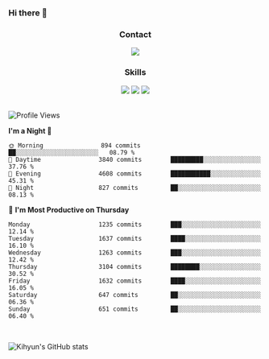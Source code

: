 ### Hi there 👋

<!--
**Key5771/Key5771** is a ✨ _special_ ✨ repository because its `README.md` (this file) appears on your GitHub profile.

Here are some ideas to get you started:

- 🔭 I’m currently working on ...
- 🌱 I’m currently learning ...
- 👯 I’m looking to collaborate on ...
- 🤔 I’m looking for help with ...
- 💬 Ask me about ...
- 📫 How to reach me: ...
- 😄 Pronouns: ...
- ⚡ Fun fact: ...
-->

<h3 align="center">Contact</h3>
<div align="center">
  <a href="mailto:ksj57715@gmail.com"><img src="https://img.shields.io/badge/Gmail-D14836?style=for-the-badge&logo=gmail&logoColor=white"/></a>
</div>

<h3 align="center">Skills</h3>
<div align="center">
  <img src="https://img.shields.io/badge/iOS-000000?style=for-the-badge&logo=ios&logoColor=white"/>
  <img src="https://img.shields.io/badge/Swift-FA7343?style=for-the-badge&logo=swift&logoColor=white"/>
  <img src="https://img.shields.io/badge/Xcode-007ACC?style=for-the-badge&logo=Xcode&logoColor=white"/>
</div>

<br>

<!--START_SECTION:waka-->
![Profile Views](http://img.shields.io/badge/Profile%20Views-0-blue)

**I'm a Night 🦉** 

```text
🌞 Morning                894 commits         ██░░░░░░░░░░░░░░░░░░░░░░░   08.79 % 
🌆 Daytime                3840 commits        █████████░░░░░░░░░░░░░░░░   37.76 % 
🌃 Evening                4608 commits        ███████████░░░░░░░░░░░░░░   45.31 % 
🌙 Night                  827 commits         ██░░░░░░░░░░░░░░░░░░░░░░░   08.13 % 
```
📅 **I'm Most Productive on Thursday** 

```text
Monday                   1235 commits        ███░░░░░░░░░░░░░░░░░░░░░░   12.14 % 
Tuesday                  1637 commits        ████░░░░░░░░░░░░░░░░░░░░░   16.10 % 
Wednesday                1263 commits        ███░░░░░░░░░░░░░░░░░░░░░░   12.42 % 
Thursday                 3104 commits        ████████░░░░░░░░░░░░░░░░░   30.52 % 
Friday                   1632 commits        ████░░░░░░░░░░░░░░░░░░░░░   16.05 % 
Saturday                 647 commits         ██░░░░░░░░░░░░░░░░░░░░░░░   06.36 % 
Sunday                   651 commits         ██░░░░░░░░░░░░░░░░░░░░░░░   06.40 % 
```



<!--END_SECTION:waka-->

<br>


![Kihyun's GitHub stats](https://github-readme-stats.vercel.app/api?username=key5771&show_icons=true&theme=radical)
